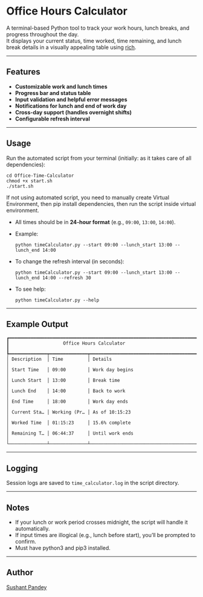 # Office Hours Calculator

A terminal-based Python tool to track your work hours, lunch breaks, and progress throughout the day.  
It displays your current status, time worked, time remaining, and lunch break details in a visually appealing table using [rich](https://github.com/Textualize/rich).

---

## Features

- **Customizable work and lunch times**
- **Progress bar and status table**
- **Input validation and helpful error messages**
- **Notifications for lunch and end of work day**
- **Cross-day support (handles overnight shifts)**
- **Configurable refresh interval**

---


## Usage

Run the automated script from your terminal (initially: as it takes care of all dependencies):

```
cd Office-Time-Calculator
chmod +x start.sh
./start.sh
```
 If not using automated script, you need to manually create Virtual Environment, then pip install dependencies, then run the script inside virtual environment.

- All times should be in **24-hour format** (e.g., `09:00`, `13:00`, `14:00`).
- Example:

  ```
  python timeCalculator.py --start 09:00 --lunch_start 13:00 --lunch_end 14:00
  ```

- To change the refresh interval (in seconds):

  ```
  python timeCalculator.py --start 09:00 --lunch_start 13:00 --lunch_end 14:00 --refresh 30
  ```

- To see help:

  ```
  python timeCalculator.py --help
  ```

---

## Example Output

```
┏━━━━━━━━━━━━━━━━━━━━━━━━━━━━━━━━━━━━━━━━━━━━━━━━━━━━━━━━━━━━━━━━━━━━━━━┓
┃                    Office Hours Calculator                            ┃
┡━━━━━━━━━━━━━━┯━━━━━━━━━━━━━━┯━━━━━━━━━━━━━━━━━━━━━━━━━━━━━━━━━━━━━━━━━┩
│ Description  │ Time         │ Details                                 │
│ Start Time   │ 09:00        │ Work day begins                         │
│ Lunch Start  │ 13:00        │ Break time                              │
│ Lunch End    │ 14:00        │ Back to work                            │
│ End Time     │ 18:00        │ Work day ends                           │
│ Current Sta… │ Working (Pr… │ As of 10:15:23                          │
│ Worked Time  │ 01:15:23     │ 15.6% complete                          │
│ Remaining T… │ 06:44:37     │ Until work ends                         │
└──────────────┴──────────────┴─────────────────────────────────────────┘
```

---

## Logging

Session logs are saved to `time_calculator.log` in the script directory.

---

## Notes

- If your lunch or work period crosses midnight, the script will handle it automatically.
- If input times are illogical (e.g., lunch before start), you’ll be prompted to confirm.
- Must have python3 and pip3 installed.

---


## Author
[Sushant Pandey](https://github.com/anna-107)
